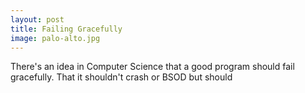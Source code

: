 ```yaml
---
layout: post
title: Failing Gracefully
image: palo-alto.jpg
---
```


There's an idea in Computer Science that a good program should fail gracefully.  That it shouldn't crash or BSOD but should 